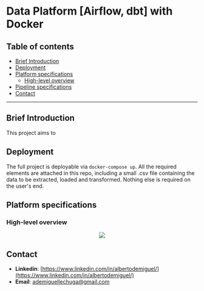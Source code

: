 # Data Platform [Airflow, dbt] with Docker

## Table of contents

* [Brief Introduction]()
* [Deployment]()
* [Platform specifications]()
  * [High-level overview]()
* [Pipeline specifications]()
* [Contact]()
-------------------

## Brief Introduction

This project aims to 

## Deployment

The full project is deployable via `docker-compose up`. All the required elements are attached in this repo, including a small .csv file containing the data to be extracted, loaded and transformed. Nothing else is required on the user's end.

## Platform specifications

### High-level overview

<p align="center">
  <img src="https://github.com/user-attachments/assets/5a7efeb1-572c-4b46-af96-15296e211612">
</p>













## Contact

- **Linkedin**: [https://www.linkedin.com/in/albertodemiguel/](https://www.linkedin.com/in/albertodemiguel/)
- **Email**: [ademiguellechuga@gmail.com](ademiguellechuga@gmail.com)
